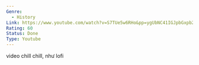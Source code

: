 ```yaml
---
Genre:
  - History
Link: https://www.youtube.com/watch?v=S7TUe5w6RHo&pp=ygUbNC41IGJpbGxpb24geWVhcnMgaW4gMSBob3Vy
Rating: 60
Status: Done
Type: Youtube
---
```

video chill chill, như lofi